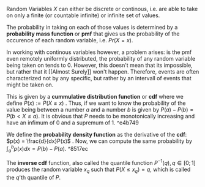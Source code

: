 Random Variables $X$ can either be discrete or continous, i.e. are able to take on only a finite (or countable infinite) or infinite set of values. 

The probability in taking on each of those values is determined by a **probability mass function** or **pmf** that gives us the probability of the occurence of each random variable, i.e. $Pr(X = x)$.

In working with continous variables however, a problem arises: is the pmf even remotely uniformly distributed, the probability of any random variable being taken on tends to 0. 
However, this doesn't mean that its impossible, but rather that it [[Almost Surely]] won't happen.
Therefore, events are often characterized not by any specific, but rather by an intervall of events that might be taken on. 

This is given by a **cummulative distribution function** or **cdf** where we define $P(x) := P(X \le x)$ . Thus, if we want to know the probability of the value being between a number $a$ and a number $b$ is given by $P(a) - P(b) = P(b  < X \le a)$. 
It is obvious that $P$ needs to be monotonically increasing and have an infimum of 0 and a supremum of 1. ^e4b749

We define the **probability density function** as the derivative of the **cdf**: $p(x) = \frac{d}{dx}P(x)$ .
Now, we can compute the same probability by $\int^b_a  p(x)dx = P(b) - P(a)$. ^8517ec

The **inverse cdf** function, also called the quantile function $P^{-1}(q), q \in [0; 1]$ produces the random variable $x_q$ such that $P(X \le x_q) = q$, which is called the $q$'th quantile of $P$. 